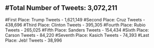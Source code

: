 #Total Number of Tweets: 3,072,211 
---
#First Place: Trump Tweets - 1,621,149
#Second Place: Cruz Tweets - 438,696
#Third Place: Clinton Tweets - 395,305
#Fourth Place: Rubio Tweets - 265,025
#Fifth Place: Sanders Tweets - 154,434
#Sixth Place: Carson Tweets - 84,220
#Seventh Place: Kasich Tweets - 74,393
#Last Place: Jeb! Tweets - 38,996
